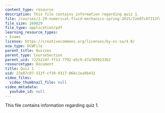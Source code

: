 ```yaml
---
content_type: resource
description: This file contains information regarding quiz 1.
file: /courses/2-29-numerical-fluid-mechanics-spring-2015/22e07c07313fcf399317066c1ea0b432_MIT2_29S15_Quiz1.pdf
file_size: 269829
file_type: application/pdf
learning_resource_types:
- Exams
license: https://creativecommons.org/licenses/by-nc-sa/4.0/
ocw_type: OCWFile
parent_title: Quizzes
parent_type: CourseSection
parent_uid: 7225224f-ff13-7792-e5c9-47a7099233b2
resourcetype: Document
title: Quiz 1
uid: 22e07c07-313f-cf39-9317-066c1ea0b432
video_files:
  video_thumbnail_file: null
video_metadata:
  youtube_id: null
---
```

This file contains information regarding quiz 1.